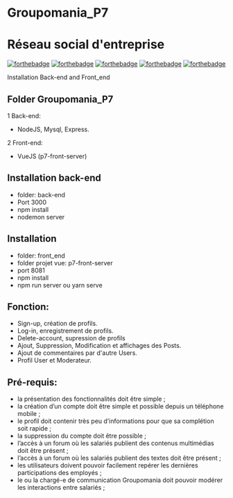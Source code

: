 # Groupomania_P7

# Réseau social d'entreprise


[![forthebadge](https://img.shields.io/badge/Node.js-43853D?style=for-the-badge&logo=node.js&logoColor=white)](https://forthebadge.com)
[![forthebadge](https://img.shields.io/badge/JavaScript-323330?style=for-the-badge&logo=javascript&logoColor=F7DF1E)](https://forthebadge.com)
[![forthebadge](https://img.shields.io/badge/Vue.js-35495E?style=for-the-badge&logo=vue.js&logoColor=4FC08D)](https://forthebadge.com)
[![forthebadge](https://img.shields.io/badge/Bootstrap-563D7C?style=for-the-badge&logo=bootstrap&logoColor=white)](https://forthebadge.com)
[![forthebadge](https://img.shields.io/badge/MySQL-00000F?style=for-the-badge&logo=mysql&logoColor=white)](https://forthebadge.com)


 Installation Back-end and Front_end 

## Folder Groupomania_P7

1 Back-end:
- NodeJS, Mysql, Express.

2 Front-end:
- VueJS (p7-front-server)

## Installation back-end
-  folder: back-end 
-  Port 3000
-  npm install
-  nodemon server

## Installation 
-  folder: front_end
-  folder projet vue: p7-front-server
- port 8081
-  npm install 
-  npm run server ou yarn serve

## Fonction:
- Sign-up, création de profils.
- Log-in, enregistrement de profils.
- Delete-account, supression de profils
- Ajout, Suppression, Modification et affichages des Posts.
- Ajout de commentaires par d'autre Users.
- Profil User et Moderateur.

## Pré-requis:
- la présentation des fonctionnalités doit être simple ;
- la création d’un compte doit être simple et possible depuis un téléphone mobile ;
- le profil doit contenir très peu d’informations pour que sa complétion soit rapide ;
- la suppression du compte doit être possible ;
- l’accès à un forum où les salariés publient des contenus multimédias doit être présent ;
- l’accès à un forum où les salariés publient des textes doit être présent ;
- les utilisateurs doivent pouvoir facilement repérer les dernières participations des employés ;
- le ou la chargé-e de communication Groupomania doit pouvoir modérer les interactions entre
salariés ;
